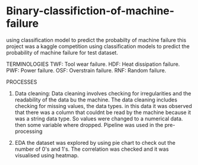 # Binary-classifiction-of-machine-failure
using classification model to predict the probabilty of machine failure
this project was a kaggle competition using classification models to predict the probability of machine failure for test dataset.

TERMINOLOGIES
TWF: Tool wear failure. 
HDF: Heat dissipation failure.
PWF: Power failure. 
OSF: Overstrain failure. 
RNF: Random failure.

PROCESSES 
1. Data cleaning:
Data cleaning involves checking for irregularities and the readability of the data bu the machine. The data cleaning includes checking for missing values, the data types. in this data it was observed that there was a column that couldnt be read by the machine because it was a string data type. So values were changed to a numerical data. then some variable where dropped. Pipeline was used in the pre-processing

2. EDA
the dataset was explored by using pie chart to check out the number of 0's and 1's. The correlation was checked and it was visualised using heatmap.
